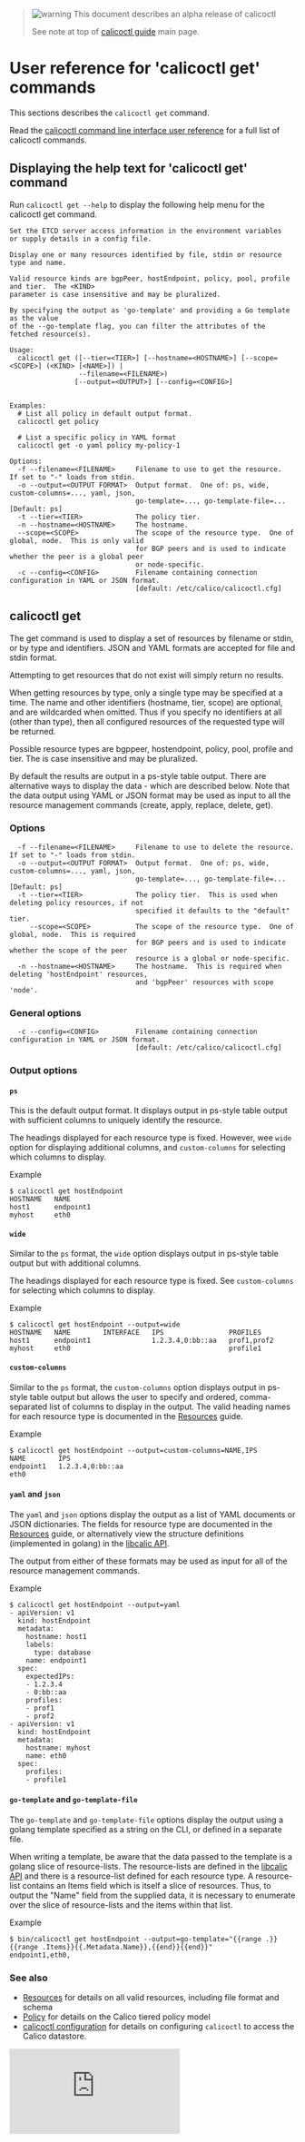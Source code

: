 > ![warning](../images/warning.png) This document describes an alpha release of calicoctl
>
> See note at top of [calicoctl guide](../README.md) main page.

# User reference for 'calicoctl get' commands

This sections describes the `calicoctl get` command.

Read the [calicoctl command line interface user reference](../calicoctl.md) 
for a full list of calicoctl commands.

## Displaying the help text for 'calicoctl get' command

Run `calicoctl get --help` to display the following help menu for the 
calicoctl get command.

```
Set the ETCD server access information in the environment variables
or supply details in a config file.

Display one or many resources identified by file, stdin or resource type and name.

Valid resource kinds are bgpPeer, hostEndpoint, policy, pool, profile and tier.  The <KIND>
parameter is case insensitive and may be pluralized.

By specifying the output as 'go-template' and providing a Go template as the value
of the --go-template flag, you can filter the attributes of the fetched resource(s).

Usage:
  calicoctl get ([--tier=<TIER>] [--hostname=<HOSTNAME>] [--scope=<SCOPE>] (<KIND> [<NAME>]) |
                 --filename=<FILENAME>)
                [--output=<OUTPUT>] [--config=<CONFIG>]


Examples:
  # List all policy in default output format.
  calicoctl get policy

  # List a specific policy in YAML format
  calicoctl get -o yaml policy my-policy-1

Options:
  -f --filename=<FILENAME>     Filename to use to get the resource.  If set to "-" loads from stdin.
  -o --output=<OUTPUT FORMAT>  Output format.  One of: ps, wide, custom-columns=..., yaml, json,
                               go-template=..., go-template-file=...   [Default: ps]
  -t --tier=<TIER>             The policy tier.
  -n --hostname=<HOSTNAME>     The hostname.
  --scope=<SCOPE>              The scope of the resource type.  One of global, node.  This is only valid
                               for BGP peers and is used to indicate whether the peer is a global peer
                               or node-specific.
  -c --config=<CONFIG>         Filename containing connection configuration in YAML or JSON format.
                               [default: /etc/calico/calicoctl.cfg]
```

## calicoctl get

The get command is used to display a set of resources by filename or stdin, or
by type and identifiers.  JSON and YAML formats are accepted for file and stdin format.

Attempting to get resources that do not exist will simply return no results.

When getting resources by type, only a single type may be specified at a time.  The name
and other identifiers (hostname, tier, scope) are optional, and are wildcarded when omitted.
Thus if you specify no identifiers at all (other than type), then all configured resources of
the requested type will be returned.

Possible resource types are bgppeer, hostendpoint, policy, pool, profile and tier.  The <TYPE> is
case insensitive and may be pluralized.

By default the results are output in a ps-style table output.  There are alternative ways to display
the data - which are described below.  Note that the data output using YAML or JSON format may be used
as input to all the resource management commands (create, apply, replace, delete, get).

### Options
```
  -f --filename=<FILENAME>     Filename to use to delete the resource.  If set to "-" loads from stdin.
  -o --output=<OUTPUT FORMAT>  Output format.  One of: ps, wide, custom-columns=..., yaml, json,
                               go-template=..., go-template-file=...   [Default: ps]
  -t --tier=<TIER>             The policy tier.  This is used when deleting policy resources, if not
                               specified it defaults to the "default" tier.
     --scope=<SCOPE>           The scope of the resource type.  One of global, node.  This is required
                               for BGP peers and is used to indicate whether the scope of the peer 
                               resource is a global or node-specific.
  -n --hostname=<HOSTNAME>     The hostname.  This is required when deleting 'hostEndpoint' resources, 
                               and 'bgpPeer' resources with scope 'node'.
```

### General options
```
  -c --config=<CONFIG>         Filename containing connection configuration in YAML or JSON format.
                               [default: /etc/calico/calicoctl.cfg]
```

### Output options

#### `ps`
This is the default output format.  It displays output in ps-style table output with sufficient columns to
uniquely identify the resource.

The headings displayed for each resource type is fixed.  However, wee `wide` option for displaying additional
columns, and `custom-columns` for selecting which columns to display.

Example
```
$ calicoctl get hostEndpoint
HOSTNAME   NAME        
host1      endpoint1   
myhost     eth0        
```

#### `wide`
Similar to the `ps` format, the `wide` option displays output in ps-style table output but with additional columns.

The headings displayed for each resource type is fixed.  See `custom-columns` for selecting which columns to display.

Example
```
$ calicoctl get hostEndpoint --output=wide
HOSTNAME   NAME        INTERFACE   IPS                PROFILES      
host1      endpoint1               1.2.3.4,0:bb::aa   prof1,prof2   
myhost     eth0                                       profile1      
```

#### `custom-columns`
Similar to the `ps` format, the `custom-columns` option displays output in ps-style table output but allows the user
to specify and ordered, comma-separated list of columns to display in the output.  The valid heading names for each
resource type is documented in the [Resources](../resources/README.md) guide.

Example
```
$ calicoctl get hostEndpoint --output=custom-columns=NAME,IPS
NAME        IPS                
endpoint1   1.2.3.4,0:bb::aa   
eth0                           
```

#### `yaml` and `json`
The `yaml` and `json` options display the output as a list of YAML documents or JSON dictionaries.  The fields for
resource type are documented in the [Resources](../resources/README.md) guide, or alternatively view the structure
definitions (implemented in golang) in the [libcalic API](https://github.com/projectcalico/libcalico-go/tree/master/lib/api).

The output from either of these formats may be used as input for all of the resource management commands.

Example
```
$ calicoctl get hostEndpoint --output=yaml
- apiVersion: v1
  kind: hostEndpoint
  metadata:
    hostname: host1
    labels:
      type: database
    name: endpoint1
  spec:
    expectedIPs:
    - 1.2.3.4
    - 0:bb::aa
    profiles:
    - prof1
    - prof2
- apiVersion: v1
  kind: hostEndpoint
  metadata:
    hostname: myhost
    name: eth0
  spec:
    profiles:
    - profile1
```

#### `go-template` and `go-template-file`
The `go-template` and `go-template-file` options display the output using a golang template specified as a string
on the CLI, or defined in a separate file.

When writing a template, be aware that the data passed to the template is a golang slice of resource-lists.  The 
resource-lists are defined in the [libcalic API](../resources/README.md) and
there is a resource-list defined for each resource type.  A resource-list contains an Items field which is itself
a slice of resources.  Thus, to output the "Name" field from the supplied data, it is necessary to enumerate over
the slice of resource-lists and the items within that list.

Example
```
$ bin/calicoctl get hostEndpoint --output=go-template="{{range .}}{{range .Items}}{{.Metadata.Name}},{{end}}{{end}}"
endpoint1,eth0,
```

### See also
-  [Resources](../resources/README.md) for details on all valid resources, including file format
   and schema
-  [Policy](../resources/policy.md) for details on the Calico tiered policy model
-  [calicoctl configuration](../general/config.md) for details on configuring `calicoctl` to access
   the Calico datastore.

[![Analytics](https://calico-ga-beacon.appspot.com/UA-52125893-3/libcalico-go/docs/calicoctl/commands/get.md?pixel)](https://github.com/igrigorik/ga-beacon)
